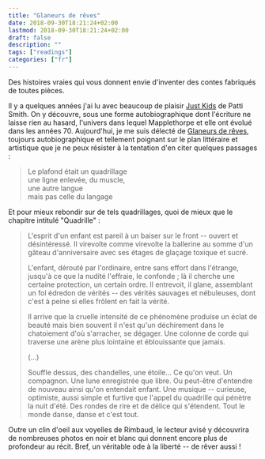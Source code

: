 ```yaml
---
title: "Glaneurs de rêves"
date: 2018-09-30T18:21:24+02:00
lastmod: 2018-09-30T18:21:24+02:00
draft: false
description: ""
tags: ["readings"]
categories: ["fr"]
---
```


Des histoires vraies qui vous donnent envie d'inventer des contes fabriqués de toutes pièces.

<!--more-->

Il y a quelques années j'ai lu avec beaucoup de plaisir [Just Kids](http://www.gallimard.fr/Catalogue/GALLIMARD/Folio/Folio/Just-Kids2) de Patti Smith. On y découvre, sous une forme autobiographique dont l'écriture ne laisse rien au hasard, l'univers dans lequel Mapplethorpe et elle ont évolué dans les années 70. Aujourd'hui, je me suis délecté de [Glaneurs de rêves](http://www.gallimard.fr/Catalogue/GALLIMARD/Folio/Folio/Glaneurs-de-reves), toujours autobiographique et tellement poignant sur le plan littéraire et artistique que je ne peux résister à la tentation d'en citer quelques passages :

> Le plafond était un quadrillage  
> une ligne enlevée, du muscle,  
> une autre langue  
> mais pas celle du langage 

Et pour mieux rebondir sur de tels quadrillages, quoi de mieux que le chapitre intitulé "Quadrille" :

> L'esprit d'un enfant est pareil à un baiser sur le front -- ouvert et désintéressé. Il virevolte comme virevolte la ballerine au somme d'un gâteau d'anniversaire avec ses étages de glaçage toxique et sucré.
>
> L'enfant, dérouté par l'ordinaire, entre sans effort dans l'étrange, jusqu'à ce que la nudité l'effraie, le confonde ; là il cherche une certaine protection, un certain ordre. Il entrevoit, il glane, assemblant un fol édredon de vérités -- des vérités sauvages et nébuleuses, dont c'est à peine si elles frôlent en fait la vérité.
>
> Il arrive que la cruelle intensité de ce phénomène produise un éclat de beauté mais bien souvent il n'est qu'un déchirement dans le chatoiement d'où s'arracher, se dégager. Une colonne de corde qui traverse une arène plus lointaine et éblouissante que jamais.
>
> (...)
>
> Souffle dessus, des chandelles, une étoile... Ce qu'on veut. Un compagnon. Une lune enregistrée que libre. Ou peut-être d'entendre de nouveau ainsi qu'on entendait enfant. Une musique -- curieuse, optimiste, aussi simple et furtive que l'appel du quadrille qui pénètre la nuit d'été. Des rondes de rire et de délice qui s'étendent. Tout le monde danse, danse et c'est tout.

Outre un clin d'oeil aux voyelles de Rimbaud, le lecteur avisé y découvrira de nombreuses photos en noir et blanc qui donnent encore plus de profondeur au récit. Bref, un véritable ode à la liberté -- de rêver aussi !
